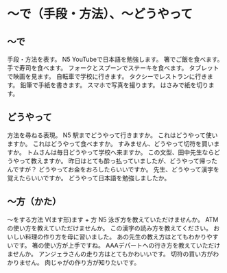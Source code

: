 # 〜で（手段・方法）、〜どうやって
## 〜で
手段・方法を表す。
N5
YouTubeで日本語を勉強します。
箸でご飯を食べます。
手で寿司を食べます。
フォークとスプーンでステーキを食べます。
タブレットで映画を見ます。
自転車で学校に行きます。
タクシーでレストランに行きます。
鉛筆で手紙を書きます。
スマホで写真を撮ります。
はさみで紙を切ります。
## どうやって
方法を尋ねる表現。
N5
駅までどうやって行きますか。
これはどうやって使いますか。
これはどうやって食べますか。
すみません、どうやって切符を買いますか。
トムさんは毎日どうやって学校へ来ますか。
この文型、田中先生ならどうやって教えますか。
昨日はとても酔っ払っていましたが、どうやって帰ったんですが？
どうやってお金をおろしたらいいですか。
先生、どうやって漢字を覚えたらいいですか。
どうやって日本語を勉強しましたか。
## 〜方（かた）
〜をする方法
V(ます形)ます + 方
N5
泳ぎ方を教えていただけませんか。
ATMの使い方を教えていただけませんか。
この漢字の読み方を教えてください。
おいしい料理の作り方を母に習いました。
あの先生の教え方はとてもわかりやすいです。
箸の使い方が上手ですね。
AAAデパートへの行き方を教えていただけませんか。
アンジェラさんの走り方はとてもかわいいです。
切符の買い方がわかりません。
肉じゃがの作り方が知りたいです。
